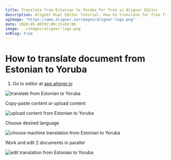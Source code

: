 ```yaml
---
title: Translate from Estonian to Yoruba for free in Aligner Editor
description: Aligner Dual Editor Tutorial. How to translate for free from Estonian to Yoruba. Aligner is multilingual document management platform. 
ogImage: "https://www.aligner.io/images/aligner-logo.png"
date: 2020-05-06T07:09:21+03:00
image: ../images/aligner-logo.png
onBlog: true
---
```


# How to translate document from Estonian to Yoruba

1. Go to editor at [app.aligner.io](https://app.aligner.io "Aligner App web page")

![translate from Estonian to Yoruba](../aligner-blank-editor.png "translate from Estonian to Yoruba")

Copy-paste content or upload content

![upload content from Estonian to Yoruba](../aligner-uploaded-document.png "upload content from Estonian to Yoruba")

Choose desired language

![choose machine translation from Estonian to Yoruba](../aligner-language-dropdown.png "choose machine translation from Estonian to Yoruba")

Work and edit 2 documents in parallel

![edit translation from Estonian to Yoruba](../aligner-double-sitded-editor.png "edit translation from Estonian to Yoruba")

